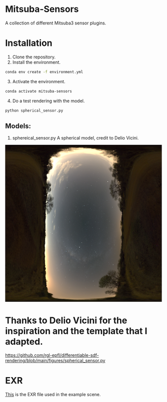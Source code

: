 # Mitsuba-Sensors
 A collection of different Mitsuba3 sensor plugins.

# Installation

1. Clone the repository.
2. Install the environment.

```bash
conda env create -f environment.yml
```

3. Activate the environment.
```bash
conda activate mitsuba-sensors
```

4. Do a test rendering with the model.
```bash
python spherical_sensor.py
```

## Models:

1. sphereical_sensor.py
A spherical model, credit to Delio Vicini.

![](renders/spherical_sensor.png)


# Thanks to Delio Vicini for the inspiration and the template that I adapted.
https://github.com/rgl-epfl/differentiable-sdf-rendering/blob/main/figures/spherical_sensor.py


# EXR
[This](https://polyhaven.com/a/dikhololo_night) is the EXR file used in the example scene.